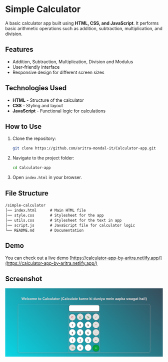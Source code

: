 # Simple Calculator

A basic calculator app built using **HTML, CSS, and JavaScript**. It performs basic arithmetic operations such as addition, subtraction, multiplication, and division.

## Features
- Addition, Subtraction, Multiplication, Division and Modulus
- User-friendly interface
- Responsive design for different screen sizes

## Technologies Used
- **HTML** - Structure of the calculator
- **CSS** - Styling and layout
- **JavaScript** - Functional logic for calculations

## How to Use
1. Clone the repository:
   ```sh
   git clone https://github.com/aritra-mondal-it/Calculator-app.git
   ```
2. Navigate to the project folder:
   ```sh
   cd Calculator-app
   ```
3. Open `index.html` in your browser.

## File Structure
```
/simple-calculator
│── index.html      # Main HTML file
│── style.css       # Stylesheet for the app
│── utils.css       # Stylesheet for the text in app
│── script.js       # JavaScript file for calculator logic
└── README.md       # Documentation
```

## Demo
You can check out a live demo [https://calculator-app-by-aritra.netlify.app/](https://calculator-app-by-aritra.netlify.app/)

## Screenshot
![Calculator Screenshot](https://github.com/aritra-mondal-it/Calculator-app/blob/main/screenshot.png)
